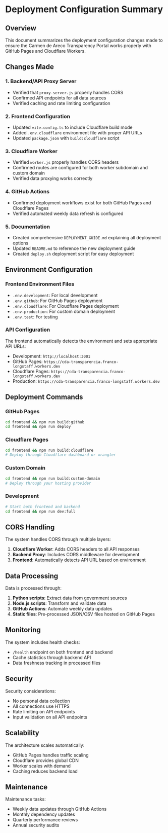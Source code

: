 # Deployment Configuration Summary

## Overview

This document summarizes the deployment configuration changes made to ensure the Carmen de Areco Transparency Portal works properly with GitHub Pages and Cloudflare Workers.

## Changes Made

### 1. Backend/API Proxy Server
- Verified that `proxy-server.js` properly handles CORS
- Confirmed API endpoints for all data sources
- Verified caching and rate limiting configuration

### 2. Frontend Configuration
- Updated `vite.config.ts` to include Cloudflare build mode
- Added `.env.cloudflare` environment file with proper API URLs
- Updated `package.json` with `build:cloudflare` script

### 3. Cloudflare Worker
- Verified `worker.js` properly handles CORS headers
- Confirmed routes are configured for both worker subdomain and custom domain
- Verified data proxying works correctly

### 4. GitHub Actions
- Confirmed deployment workflows exist for both GitHub Pages and Cloudflare Pages
- Verified automated weekly data refresh is configured

### 5. Documentation
- Created comprehensive `DEPLOYMENT_GUIDE.md` explaining all deployment options
- Updated `README.md` to reference the new deployment guide
- Created `deploy.sh` deployment script for easy deployment

## Environment Configuration

### Frontend Environment Files
- `.env.development`: For local development
- `.env.github`: For GitHub Pages deployment
- `.env.cloudflare`: For Cloudflare Pages deployment
- `.env.production`: For custom domain deployment
- `.env.test`: For testing

### API Configuration
The frontend automatically detects the environment and sets appropriate API URLs:
- Development: `http://localhost:3001`
- GitHub Pages: `https://cda-transparencia.franco-longstaff.workers.dev`
- Cloudflare Pages: `https://cda-transparencia.franco-longstaff.workers.dev`
- Production: `https://cda-transparencia.franco-longstaff.workers.dev`

## Deployment Commands

### GitHub Pages
```bash
cd frontend && npm run build:github
cd frontend && npm run deploy
```

### Cloudflare Pages
```bash
cd frontend && npm run build:cloudflare
# Deploy through Cloudflare dashboard or wrangler
```

### Custom Domain
```bash
cd frontend && npm run build:custom-domain
# Deploy through your hosting provider
```

### Development
```bash
# Start both frontend and backend
cd frontend && npm run dev:full
```

## CORS Handling

The system handles CORS through multiple layers:

1. **Cloudflare Worker**: Adds CORS headers to all API responses
2. **Backend Proxy**: Includes CORS middleware for development
3. **Frontend**: Automatically detects API URL based on environment

## Data Processing

Data is processed through:
1. **Python scripts**: Extract data from government sources
2. **Node.js scripts**: Transform and validate data
3. **GitHub Actions**: Automate weekly data updates
4. **Static files**: Pre-processed JSON/CSV files hosted on GitHub Pages

## Monitoring

The system includes health checks:
- `/health` endpoint on both frontend and backend
- Cache statistics through backend API
- Data freshness tracking in processed files

## Security

Security considerations:
- No personal data collection
- All connections use HTTPS
- Rate limiting on API endpoints
- Input validation on all API endpoints

## Scalability

The architecture scales automatically:
- GitHub Pages handles traffic scaling
- Cloudflare provides global CDN
- Worker scales with demand
- Caching reduces backend load

## Maintenance

Maintenance tasks:
- Weekly data updates through GitHub Actions
- Monthly dependency updates
- Quarterly performance reviews
- Annual security audits